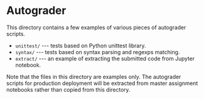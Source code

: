 # Autograder

This directory contains a few examples of various pieces of autograder scripts.

* `unittest/` --- tests based on Python unittest library.
* `syntax/` --- tests based on syntax parsing and regexps matching.
* `extract/` --- an example of extracting the submitted code from Jupyter
  notebook.

Note that the files in this directory are examples only.
The autograder scripts for production deployment will be
extracted from master assignment notebooks rather than copied
from this directory.
